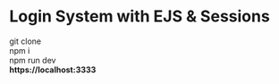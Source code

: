 # Login System with EJS & Sessions
git clone <br>
npm i <br>
npm run dev <br>
**https://localhost:3333**
